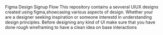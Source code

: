 Figma Design Signup Flow
   This repository contains a sevveral UIUX designs created using figma,showcasing various aspects of design. Whether your are a designer seeking inspiration or someone interestd in understanding design principles.
   Before designing any kind of UI make sure that you have done  rough wireframing to have a clean idea on base interactions
